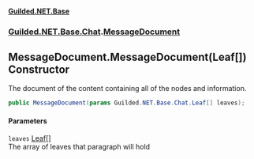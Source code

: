
#### [Guilded.NET.Base](index 'index')
### [Guilded.NET.Base.Chat](index#Guilded_NET_Base_Chat 'Guilded.NET.Base.Chat').[MessageDocument](MessageDocument 'Guilded.NET.Base.Chat.MessageDocument')
## MessageDocument.MessageDocument(Leaf[]) Constructor
The document of the content containing all of the nodes and information.  
```csharp
public MessageDocument(params Guilded.NET.Base.Chat.Leaf[] leaves);
```

#### Parameters
<a name='Guilded_NET_Base_Chat_MessageDocument_MessageDocument(Guilded_NET_Base_Chat_Leaf__)_leaves'></a>
`leaves` [Leaf](Leaf 'Guilded.NET.Base.Chat.Leaf')[[]](https://docs.microsoft.com/en-us/dotnet/api/System.Array 'System.Array')  
The array of leaves that paragraph will hold
  
